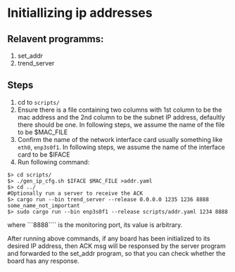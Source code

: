# Initiallizing ip addresses

## Relavent programms:
1. set_addr
2. trend_server


## Steps
1. cd to ```scripts/```
2. Ensure there is a file containing two columns with 1st column to be the mac address and the 2nd column to be the subnet IP address, defaultly there should be one. In following steps, we assume the name of the file to be $MAC_FILE
3. Confirm the name of the network interface card usually something like ```eth0```, ```enp3s0f1```. In following steps, we assume the name of the interface card to be $IFACE
4. Run following command:
```
$> cd scripts/
$> ./gen_ip_cfg.sh $IFACE $MAC_FILE >addr.yaml
$> cd ../
#Optionally run a server to receive the ACK
$> cargo run --bin trend_server --release 0.0.0.0 1235 1236 8888 some_name_not_important
$> sudo cargo run --bin enp3s0f1 --release scripts/addr.yaml 1234 8888
```

where ```8888```` is the monitoring port, its value is arbitrary.

After running above commands, if any board has been initialized to its desired IP address, then ACK msg will be responsed by the server program and forwarded to the set_addr program, so that you can check whether the board has any response.
